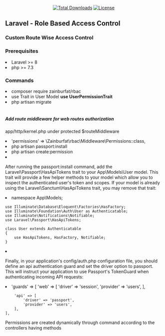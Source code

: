<p align="center">
    <a href="https://packagist.org/packages/zainburfat/rbac"><img
            src="https://img.shields.io/badge/Downloads-demo-green" alt="Total Downloads"></a>
    <!--<a href="https://packagist.org/packages/zainburfat/rbac"><img src="https://img.shields.io/packagist/v/laravel/framework" alt="Latest Stable Version"></a> -->
    <a href="https://packagist.org/packages/zainburfat/rbac"><img
            src="https://img.shields.io/packagist/l/laravel/framework" alt="License"></a>
</p>

<h2>Laravel - Role Based Access Control</h2>

<h3>Custom Route Wise Access Control</h3>

<h3>Prerequisites</h3>
<li>Laravel >= 8</li>
<li>php >= 7.3</li>

<h3>Commands</h3>

<li>composer require zainburfat/rbac</li>
<li>use Trait in User Model <b> use UserPermissionTrait</b></li>
<li>php artisan migrate</li>

<br>
<h5>Add route middleware for web routes authorization</h5>
<p>app/http/kernel.php under protected $routeMiddleware</p>
<li>'permissions' => \Zainburfat\rbac\Middleware\Permissions::class,</li>






<!-- Passport Installation -->
<li>php artisan passport:install</li>
<li>php artisan create:permission</li>
<li>
    <p>After running the passport:install command, add the Laravel\Passport\HasApiTokens trait to your App\Models\User model. This trait will provide a few helper methods to your model which allow you to inspect the authenticated user's token and scopes. If your model is already using the Laravel\Sanctum\HasApiTokens trait, you may remove that trait:</p>
</li>
<li>
    namespace App\Models;
        
    use Illuminate\Database\Eloquent\Factories\HasFactory;
    use Illuminate\Foundation\Auth\User as Authenticatable;
    use Illuminate\Notifications\Notifiable;
    use Laravel\Passport\HasApiTokens;
        
    class User extends Authenticatable
    {
        use HasApiTokens, HasFactory, Notifiable;
    }
</li>
<li><p>Finally, in your application's config/auth.php configuration file, you should define an api authentication guard and set the driver option to passport. This will instruct your application to use Passport's TokenGuard when authenticating incoming API requests:</p></li>
<li>
    'guards' => [
        'web' => [
            'driver' => 'session',
            'provider' => 'users',
        ],
    
        'api' => [
            'driver' => 'passport',
            'provider' => 'users',
        ],
    ],
</li>


<p>Permissions are created dynamically through command according to the controllers having methods</p>

<br>